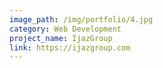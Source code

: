 ```yaml
---
image_path: /img/portfolio/4.jpg
category: Web Development
project_name: IjazGroup
link: https://ijazgroup.com
---
```

